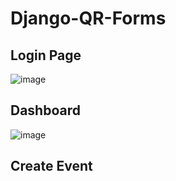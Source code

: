 # Django-QR-Forms


## Login Page
![image](https://user-images.githubusercontent.com/25637616/72795618-d03cee80-3bf2-11ea-8891-965da2a3b1b1.png)

## Dashboard
![image](https://user-images.githubusercontent.com/25637616/72795746-fcf10600-3bf2-11ea-913a-deae6e20045b.png)

## Create Event
